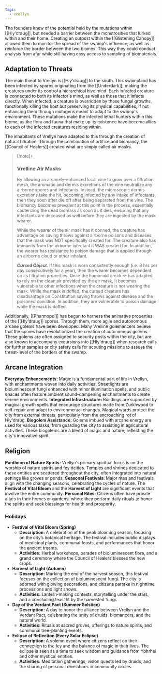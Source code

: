 ```yaml
---
tags:
  - vrellyn
---
```

The founders knew of the potential held by the mutations within [[Hly'draug]], but needed a barrier between the monstrosities that lurked within and their home. Creating an outpost within the [[Glistening Canopy]] allowed them to monitor the spread of the swamp's influence, as well as reinforce the border between the two biomes. This way they could conduct analysis from afar while still having easy access to sampling of biomaterials.

<h2>Adaptation to Threats</h2>

The main threat to Vrellyn is [[Hly'draug]] to the south. This swampland has been infected by spores originating from the [[Underdark]], making the creatures under its control a hierarchical hive mind. Each infected creature is connected to both its infector's mind, as well as those that it infects directly. When infected, a creature is overridden by these fungal growths, functionally killing the host but preserving its physical capabilities, if not enhancing them through mutagens meant to adapt to the swamp's environment. These mutations make the infected lethal hunters within this biome, as the flora and fauna that make up its existence have become allies to each of the infected creatures residing within.

The inhabitants of Vrellyn have adapted to this through the creation of natural filtration. Through the combination of artifice and biomancy, the [[Council of Healers]] created what are simply called air masks. 

> [!note]+
> ### Vrelline Air Masks
> By allowing an arcanely-enhanced local vine to grow over a filtration mesh, the aromatic and dermis excretions of the vine neutralize any airborne spores and infectants. Instead, the microscopic dermis excretions take the hit, becoming infected by any intake of infectants, then they soon after die off after being separated from the vine. The biomancy becomes prevalent at this point in the process, essentially cauterizing the dead biomass as soon as it dies, ensuring that any infectants are deceased as well before they are ingested by the mask wearer.
>
>While the wearer of the air mask has it donned, the creature has advantage on saving throws against airborne poisons and diseases that the mask was NOT specifically created for. The creature also has immunity from the airborne infectant it WAS created for. In addition, the wearer has resistance to poison damage that is applied through an airborne cloud or other inhalant.
>
>***Cursed Object.*** If this mask is worn consistently enough (i.e. 8 hrs per day consecutively for a year), then the wearer becomes dependent on its filtration properties. Once the humanoid creature has adapted to rely on the clean air provided by the air mask, it becomes vulnerable to other infections when the creature is not wearing the mask. While the mask is doffed, the cursed creature has disadvantage on Constitution saving throws against disease and the poisoned condition. In addition, they are vulnerable to poison damage while the mask is doffed. 

Additionally, [[Pharmopol]] has begun to harness the animative properties of the [[Hly'draug]] spores. Through them, more agile and autonomous arcane golems have been developed. Many Vrelline golemancers believe that the spores have revolutionized the creation of autonomous golems. These golems are often assigned to security posts within the city, but are also known to accompany excursions into [[Hly'draug]] when research calls for further samples or city safety calls for scouting missions to assess the threat-level of the borders of the swamp.

<h2>Arcane Integration</h2>

**Everyday Enhancements:** Magic is a fundamental part of life in Vrellyn, with enchantments woven into daily activities. Streetlights are bioluminescent fungi enhanced with minor illumination spells, and public spaces often feature ambient sound-dampening enchantments to create serene environments.
**Integrated Infrastructure:** Buildings are supported by magical growth spells that encourage structures made from Zurkhwood to self-repair and adapt to environmental changes. Magical wards protect the city from external threats, particularly from the encroaching rot of Hly'draug.
**Biogolem Assistance:** Golems imbued with arcane energy are used for various tasks, from guarding the city to assisting in agricultural activities. These biogolems are a blend of magic and nature, reflecting the city's innovative spirit.

<h2>Religion</h2>

**Pantheon of Nature Spirits:** Vrellyn’s primary spiritual focus is on the worship of nature spirits and fey deities. Temples and shrines dedicated to these entities are scattered throughout the city, often integrated into natural settings like groves or ponds.
**Seasonal Festivals:** Major rites and festivals align with the changing seasons, celebrating the cycles of nature. The **Festival of Vital Bloom** and the **Harvest of Light** are significant events that involve the entire community.
**Personal Rites:** Citizens often have private altars in their homes or gardens, where they perform daily rituals to honor the spirits and seek blessings for health and prosperity.

<h3>Holidays</h3>

- **Festival of Vital Bloom (Spring)**
    - **Description:** A celebration of the peak blooming season, focusing on the city’s botanical heritage. The festival includes public displays of medicinal plants, communal feasts, and performances that honor the ancient treants.
    - **Activities:** Herbal workshops, parades of bioluminescent flora, and a grand ceremony where the Council of Healers blesses the new crops.
- **Harvest of Light (Autumn)**
    - **Description:** Marking the end of the harvest season, this festival focuses on the collection of bioluminescent fungi. The city is adorned with glowing decorations, and citizens partake in nighttime processions and light shows.
    - **Activities:** Lantern-making contests, storytelling under the stars, and a concluding feast lit by the harvested fungi.
- **Day of the Verdant Pact (Summer Solstice)**
    - **Description:** A day to honor the alliance between Vrellyn and the Verdant Pact, celebrating the unity of druids, biomancers, and the natural world.
    - **Activities:** Rituals at sacred groves, offerings to nature spirits, and communal tree-planting events.
- **Eclipse of Reflection (Every Solar Eclipse)**
    - **Description:** A solemn event where citizens reflect on their connection to the fey and the balance of magic in their lives. The eclipse is seen as a time to seek wisdom and guidance from Yphrhei and other mystical entities.
    - **Activities:** Meditation gatherings, vision quests led by druids, and the sharing of personal revelations in community circles.
